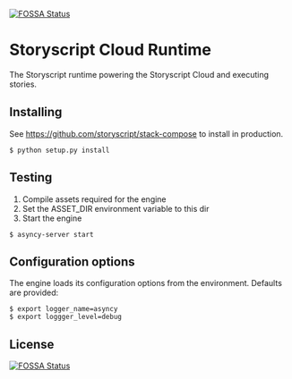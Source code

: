 [![FOSSA Status](https://app.fossa.io/api/projects/git%2Bgithub.com%2Fasyncy%2Fplatform-engine.svg?type=shield)](https://app.fossa.io/projects/git%2Bgithub.com%2Fasyncy%2Fplatform-engine?ref=badge_shield)

# Storyscript Cloud Runtime
The Storyscript runtime powering the Storyscript Cloud and executing stories.


## Installing
See https://github.com/storyscript/stack-compose to install in production.

```
$ python setup.py install
```

## Testing

1. Compile assets required for the engine
2. Set the ASSET_DIR environment variable to this dir
3. Start the engine

```
$ asyncy-server start
```

## Configuration options
The engine loads its configuration options from the environment. Defaults are
provided:

```
$ export logger_name=asyncy
$ export loggger_level=debug
```

## License
[![FOSSA Status](https://app.fossa.io/api/projects/git%2Bgithub.com%2Fasyncy%2Fplatform-engine.svg?type=large)](https://app.fossa.io/projects/git%2Bgithub.com%2Fasyncy%2Fplatform-engine?ref=badge_large)
